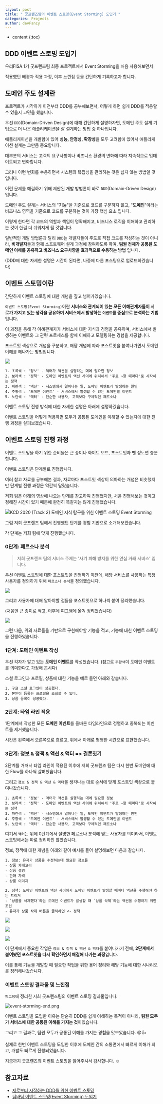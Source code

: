 ```yaml
---
layout: post
title: " 굿프렌즈팀의 이벤트 스토밍(Event Storming) 도입기 "
categories: Projects
author: devFancy
---
```

* content
{:toc}


## DDD 이벤트 스토밍 도입기

우리FISA 1기 굿프렌즈팀 최종 프로젝트에서 Event Storming을 처음 사용해보면서

적용했던 배경과 적용 과정, 이후 느낀점 등을 간단하게 기록하고자 합니다.

## 도메인 주도 설계란

프로젝트가 시작하기 이전부터 DDD를 공부해보면서, 어떻게 하면 쉽게 DDD를 적용할 수 있을지 고민을 했습니다.

우선 `DDD`(Domain-Driven Design)에 대해 간단하게 설명하자면, 도메인 주도 설계 기법으로 더 나은 애플리케이션을 잘 설계하는 방법 중 하나입니다.

애플리케이션을 개발함에 있어 **성능, 안정성, 확장성**을 모두 고려함에 있어서 애플리케이션 설계는 그만큼 중요합니다.

대부분의 서비스는 고객의 요구사항이나 비즈니스 환경의 변화에 따라 지속적으로 업데이트되고 변화합니다.

그러나 이런 변화를 수용하면서 시스템의 복잡성을 관리하는 것은 쉽지 않는 방법일 것입니다.

이런 문제를 해결하기 위해 제안된 개발 방법론이 바로 `DDD`(Domain-Driven Design) 입니다.

도메인 주도 설계는 서비스의 "**기능**"을 기준으로 코드를 구분하지 않고, "**도메인**"이라는 비즈니스 영역을 기준으로 코드를 구분하는 것이 가장 핵심 요소 입니다.

이렇게 한다면 각 코드의 역할과 책임이 명확해지고, 비즈니스 로직을 이해하고 관리하는 것이 한결 더 쉬워지게 될 것입니다.

일반적인 개발 방법론과 달리 `DDD`는 개발자들이 주도로 직접 코드를 작성하는 것이 아니라, **비개발자**들과 함께 소프트웨어 설계 과정에 참여하도록 하여, **팀원 전체가 공통된 도메인 이해를 공유하고 비즈니스 요구사항을 효과적으로 수용하는 방법** 입니다.

(DDD에 대한 자세한 설명은 시간이 된다면, 나중에 다른 포스팅으로 업로드하겠습니다)

## 이벤트 스토밍이란

간단하게 이벤트 스토밍에 대한 개념을 짚고 넘어가겠습니다.

`이벤트 스토밍(Event Storming)`이란 **서비스와 관계되어 있는 모든 이해관계자들이 서로가 가지고 있는 생각을 공유하며 서비스에서 발생하는 `이벤트`를 중심으로 분석하는 기법**입니다.

이 과정을 통해 각 이혜관계자가 서비스에 대한 지식과 경험을 공유하며, 서비스에서 발생하는 이벤트와 그 관련 프로세스를 함께 이해하고 모델링하는 경험을 제공합니다.

포스트잇 색상으로 개념을 구분하고, 해당 개념에 따라 포스트잇을 붙여나가면서 도메인 이해를 해나가는 방법입니다.

![](/assets/img/project/event-storming-1.png)

```
1. 초록색 : '정보' - 액터가 액션을 실행하는 데에 필요한 정보
2. 보라색 : '정책' - 도메인 이벤트와 액션 사이에 위치해서 '주로 ~할 때마다'로 시작하는 정책
3. 파란색 : '액션' - 시스템에서 일어나는 일, 도메인 이벤트가 발생하는 원인
4. 주황색 : '도메인 이벤트' - 서비스에서 발생할 수 있는 도메인별 이벤트
5. 노란색 : '액터' - 단순한 사용자, 고객보다 구체적인 페르소나
```

이벤트 스토밍 진행 방식에 대한 자세한 설명은 아래에 설명하겠습니다.

이벤트 스토밍을 어떻게 적용하면 모두가 공통된 도메인을 이해할 수 있는지에 대한 진행 과정을 살펴보겠습니다.

## 이벤트 스토밍 진행 과정

이벤트 스토밍을 하기 위한 준비물은 큰 종이나 화이트 보드, 포스트잇과 펜 정도면 충분합니다.

이벤트 스토밍은 단계별로 진행합니다.

여러 참고 자료를 공부해본 결과, 자료마다 포스트잇 색상이 의마하는 개념은 비슷했지만 단계별 진행 과정은 약간씩 달랐습니다.

저희 팀은 아래의 영상에 나오는 단계를 참고하여 진행했지만, 처음 진행해보는 것이고 정해진 시간이 있기 때문에 완전히 똑같지는 않게 진행했습니다.

![KCD 2020 [Track 2] 도메인 지식 탐구를 위한 이벤트 스토밍 Event Storming](https://www.youtube.com/watch?v=hUcpv5fdCIk&ab_channel=OpenUP-%EC%98%A4%ED%94%88%EC%97%85)

그럼 저희 굿프렌즈 팀에서 진행했던 단계를 경험 기반으로 소개해보겠습니다.

각 단계는 저희 팀에 맞게 진행했습니다.

### 0단계: 페르소나 분석

> 저희 굿프렌즈 팀의 서비스 주제는 '사기 피해 방지를 위한 안심 거래 서비스' 입니다.

우선 이벤트 스토밍에 대한 포스트잇을 진행하기 이전에, 해당 서비스를 사용하는 특정 사용자를 정의하기 위해 `페르소나 분석`을 정의했습니다.

![](/assets/img/project/event-storming-2.png)

그리고 사용자에 대해 알아야할 점들을 포스트잇으로 하나씩 붙여 정리했습니다.

(처음엔 큰 종이로 적고, 이후에 피그잼에 옮겨 정리했습니다)

![](/assets/img/project/event-stroming-3.png)

그런 다음, 위의 자료들을 기반으로 구현해야할 기능을 적고, 기능에 대한 이벤트 스토밍을 진행하였습니다.

### 1단계: 도메인 이벤트 작성

우선 각자가 알고 있는 **도메인 이벤트**를 작성했습니다. (참고로 `주황색`이 도메인 이벤트를 의미한다고 가정해 봅시다)

소셜 로그인과 프로필, 상품에 대한 기능을 예로 들면 아래와 같습니다.

```
1. 구글 소셜 로그인이 성공했다.
2. 본인이 등록한 프로필을 조회할 수 있다.
3. 상품 등록이 성공했다.
```

### 2단계: 타임 라인 적용

1단계에서 작성한 모든 **도메인 이벤트**를 올바른 타임라인으로 정렬하고 중복되는 이벤트를 제거했습니다.

시간은 왼쪽에서 오른쪽으로 흐르고, 위에서 아래로 평행한 시간으로 표현했습니다.

### 3단계: 정보 & 정책 & 액션 & 액터 => 결론짓기

2단계를 거쳐서 타임 라인이 적용된 이후에 저희 굿프렌즈 팀은 다시 한번 도메인에 대한 Flow를 하나씩 살펴봤습니다.

그리고 `정보 & 정책 & 액션 & 액터`을 생각나는 대로 순서에 맞게 포스트잇 색상으로 붙여나갔습니다.

```
1. 초록색 : '정보' - 액터가 액션을 실행하는 데에 필요한 정보
2. 보라색 : '정책' - 도메인 이벤트와 액션 사이에 위치해서 '주로 ~할 때마다'로 시작하는 정책
3. 파란색 : '액션' - 시스템에서 일어나는 일, 도메인 이벤트가 발생하는 원인
4. 주황색 : '도메인 이벤트' - 서비스에서 발생할 수 있는 도메인별 이벤트
5. 노란색 : '액터' - 단순한 사용자, 고객보다 구체적인 페르소나
```

여기서 `액터`는 위에 0단계에서 설명한 페르소나 분석에 맞는 사용자를 의미라서, 이벤트 스토밍에서는 따로 정리하진 않았습니다.

정보, 정책에 대한 개념을 아래와 같이 예시를 들어 설명해보면 다음과 같습니다.

```
1. 정보: 유저가 상품을 수정하는데 필요한 정보들
- 상품 카테고리
- 상품 설명
- 판매 가격
- 상품 이미지

2. 정책: 도메인 이벤트와 액션 사이에서 도메인 이벤트가 발생할 때마다 액션을 수행해야 하는 트리거
- `상품을 삭제했다`라는 도메인 이벤트가 발생할 때 `상품 삭제`라는 액션을 수행하기 위한 조건
- 유저가 상품 삭제 버튼을 클릭하면 <- 정책
```

![](/assets/img/project/event-storming-4.png)

![](/assets/img/project/event-storming-5.png)

![](/assets/img/project/event-storming-6.png)

이 단계에서 중요한 작업은 `정보 & 정책 & 액션 & 액터`를 붙여나가기 전에, **2단계에서 붙여놨던 포스트잇을 다시 확인하면서 해결해 나가는 과정**입니다.

이를 통해 기능을 개발할 때 필요한 작업을 위한 용어 정리와 해당 기능에 대한 시나리오를 정리해나갔습니다.

### 이벤트 스토밍 결과물 및 느낀점

`피그잼`에 정리한 저희 굿프렌즈팀의 이벤트 스토밍 결과물입니다.

![event-storming-end.png](..%2F..%2F..%2Fevent-storming-end.png)

이벤트 스토밍을 도입한 이유는 단순히 DDD를 쉽게 이해하는 목적이 아니라, **팀원 모두가 서비스에 대한 공통된 이해를 가지는 것**이였습니다.

그리고 그 결과로, 팀원 모두가 공통된 이해를 가지는 경험을 맛보았습니다. 😎👍

실제로 한번 이벤트 스토밍을 도입한 이후에 도메인 간의 소통면에서 빠르게 이해가 되고, 개발도 빠르게 진행되었습니다.

지금까지 굿프렌즈의 이벤트 스토밍을 읽어주셔서 감사합니다. ☺️

## 참고자료

- [제로부터 시작하는 DDD를 위한 이벤트 스토밍](https://custom-li.tistory.com/207)
- [팀바팀 이벤트 스토밍(Event Storming) 도입기](https://team-by-team.github.io/event-storming/)